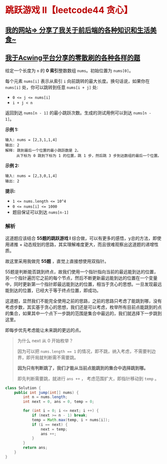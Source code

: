 # <font color="bb000">跳跃游戏 II【leetcode44 贪心】</font>

## [我的网站=> 分享了我关于前后端的各种知识和生活美食~](https://www.fanxy.cloud)

## [我于Acwing平台分享的零散刷的各种各样的题](https://www.acwing.com/blog/content/33005/) 

给定一个长度为 `n` 的 **0 索引**整数数组 `nums`。初始位置为 `nums[0]`。

每个元素 `nums[i]` 表示从索引 `i` 向前跳转的最大长度。换句话说，如果你在 `nums[i]` 处，你可以跳转到任意 `nums[i + j]` 处:

- `0 <= j <= nums[i]` 
- `i + j < n`

返回到达 `nums[n - 1]` 的最小跳跃次数。生成的测试用例可以到达 `nums[n - 1]`。

 

**示例 1:**

```
输入: nums = [2,3,1,1,4]
输出: 2
解释: 跳到最后一个位置的最小跳跃数是 2。
     从下标为 0 跳到下标为 1 的位置，跳 1 步，然后跳 3 步到达数组的最后一个位置。
```

**示例 2:**

```
输入: nums = [2,3,0,1,4]
输出: 2
```

 

**提示:**

- `1 <= nums.length <= 10^4`
- `0 <= nums[i] <= 1000`
- 题目保证可以到达 `nums[n-1]`



### 解析

这道题应该结合 **55题的跳跃游戏 I** 综合做，可以有更多的感悟，y总的方法，即使用递推 + 动态规划的思路，其实理解难度更大，而且很难观察出这道题的递增性质。

故这里采用我做完 **55题** ，直觉上直接想使用双指针。

55题是判断能否跳到终点，故我们使用一个指针指向当前的最远能到达的位置，另一个指针遍历它之前的每个节点，然后不断更新最远能到达的位置在一个变量中，同时更新第一个指针即最远能到达的位置，相当于贪心的思想。一旦发现最远能到达的位置，已经大于等于终点位置，即成功。

这道题，显然我们不能完全使用之前的思路，之前的思路只考虑了能跳到哪，没有考虑步数，其实基于贪心的思想，我们还是可以考虑，枚举所有目前点能跳到的点的集合，如果其中一个点下一步跳的范围是集合中最远的，我们就选择下一步跳到这里。

即每步优先考虑能让未来跳的更远的点。

> 为什么 next 从 0 开始枚举？
>
> 因为可以把 `nums.length == 1` 的情况，即不跳，纳入考虑，不需要判边界，即开局就判断需不需要跳。
>
> **因为只有判断跳了，我们才能从当前点能跳到的集合中选择跳到哪。**
>
> 即先判断需要跳，就进行 `ans ++` ， 考虑范围扩大，即指针移动到 `temp` 。

```java
class Solution {
    public int jump(int[] nums) {
        int n = nums.length;
        int next = 0, ans = 0, temp = 0;

        for (int i = 0; i <= next; i ++) {
            if (next >= n - 1) break;
            temp = Math.max(temp, i + nums[i]);
            if (i == next) {
                next = temp;
                ans ++;
            }
        }
        return ans;
    }
}
```


